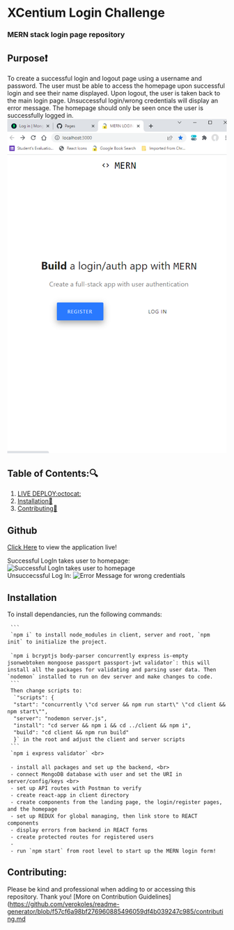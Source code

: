 # XCentium Login Challenge
### MERN stack login page repository

## Purpose:heavy_exclamation_mark:

To create a successful login and logout page using a username and password. The user must be able to access the homepage upon successful login and see their name displayed. Upon logout, the user is taken back to the main login page. Unsuccessful login/wrong credentials will display an error message. The homepage should only be seen once the user is successfully logged in.<br>
![Log In Page](client/public/mern-login.png) <br>

## Table of Contents::mag:

1.  [ LIVE DEPLOY:octocat: ](#github)
2.  [ Installation:hammer: ](#installation)
3.  [ Contributing:handshake: ](#contributing)

## Github

[Click Here](https://verokoles.github.io/mern-login/) to view the application live! <br>

Successful LogIn takes user to homepage:
![Successful LogIn takes user to homepage]() <br>
Unsuccecssful Log In:
![Error Message for wrong credentials]()


## Installation

To install dependancies, run the following commands:

     ```
     `npm i` to install node_modules in client, server and root, `npm init` to initialize the project.

     `npm i bcryptjs body-parser concurrently express is-empty jsonwebtoken mongoose passport passport-jwt validator`: this will install all the packages for validating and parsing user data. Then `nodemon` installed to run on dev server and make changes to code.
     ```
     Then change scripts to:
      `"scripts": {
      "start": "concurrently \"cd server && npm run start\" \"cd client && npm start\"",
      "server": "nodemon server.js",
      "install": "cd server && npm i && cd ../client && npm i",
      "build": "cd client && npm run build"
      }` in the root and adjust the client and server scripts
     ```  
     `npm i express validator` <br>

     - install all packages and set up the backend, <br>
     - connect MongoDB database with user and set the URI in server/config/keys <br>
     - set up API routes with Postman to verify
     - create react-app in client directory
     - create components from the landing page, the login/register pages, and the homepage
     - set up REDUX for global managing, then link store to REACT components
     - display errors from backend in REACT forms
     - create protected routes for registered users
     - 
     - run `npm start` from root level to start up the MERN login form!





## Contributing:

Please be kind and professional when adding to or accessing this repository. Thank you!
[More on Contribution Guidelines](https://github.com/verokoles/readme-generator/blob/f57cf6a98bf276960885496059df4b039247c985/contributing.md